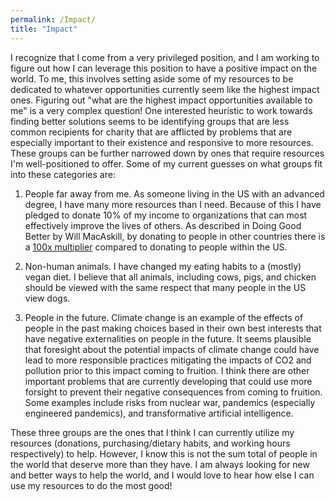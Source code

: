 ```yaml
---
permalink: /Impact/
title: "Impact"
---
```


I recognize that I come from a very privileged position, and I am working to figure out how I can leverage this position to have a positive impact on the world. To me, this involves setting aside some of my resources to be dedicated to whatever opportunities currently seem like the highest impact ones. Figuring out "what are the highest impact opportunities available to me" is a very complex question! One interested heuristic to work towards finding better solutions seems to be identifying groups that are less common recipients for charity that are afflicted by problems that are especially important to their existence and responsive to more resources. These groups can be further narrowed down by ones that require resources I'm well-positioned to offer. Some of my current guesses on what groups fit into these categories are:

1. People far away from me. As someone living in the US with an advanced degree, I have many more resources than I need. Because of this I have pledged to donate 10% of my income to organizations that can most effectively improve the lives of others. As described in Doing Good Better by Will MacAskill, by donating to people in other countries there is a [100x multiplier](https://www.givingwhatwecan.org/post/2015/08/doing-good-better-review/) compared to donating to people within the US.

2. Non-human animals. I have changed my eating habits to a (mostly) vegan diet. I believe that all animals, including cows, pigs, and chicken should be viewed with the same respect that many people in the US view dogs.

3. People in the future. Climate change is an example of the effects of people in the past making choices based in their own best interests that have negative externalities on people in the future. It seems plausible that foresight about the potential impacts of climate change could have lead to more responsible practices mitigating the impacts of CO2 and pollution prior to this impact coming to fruition. I think there are other important problems that are currently developing that could use more forsight to prevent their negative consequences from coming to fruition. Some examples include risks from nuclear war, pandemics (especially engineered pandemics), and transformative artificial intelligence.

These three groups are the ones that I think I can currently utilize my resources (donations, purchasing/dietary habits, and working hours respectively) to help. However, I know this is not the sum total of people in the world that deserve more than they have. I am always looking for new and better ways to help the world, and I would love to hear how else I can use my resources to do the most good!
